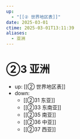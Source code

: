 ```yaml
---
up:
  - "[[② 世界地区表]]"
date: 2025-03-01
ctime: 2025-03-01T13:11:39
aliases:
  - 亚洲
---
```


# ②3 亚洲

- up: [[② 世界地区表]]
- down:	
	- [[②31 东亚]]
	- [[②33 东南亚]]
	- [[②35 南亚]]
	- [[②36 中亚]]
	- [[②37 西亚]]
	

